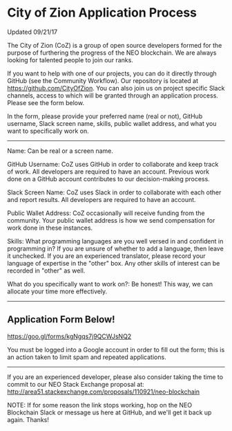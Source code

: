 # City of Zion Application Process
Updated 09/21/17

The City of Zion (CoZ) is a group of open source developers formed for the purpose of furthering the progress of the NEO blockchain. We are always looking for talented people to join our ranks. 

If you want to help with one of our projects, you can do it directly through GitHub (see the Community Workflow). Our repository is located at https://github.com/CityOfZion. You can also join us on project specific Slack channels, access to which will be granted through an application process. Please see the form below.

In the form, please provide your preferred name (real or not), GitHub username, Slack screen name, skills, public wallet address, and what you want to specifically work on.

-------------------------------------------------------------------------------------------------------------------------------

Name: Can be real or a screen name. 

GitHub Username: CoZ uses GitHub in order to collaborate and keep track of work. All developers are required to have an account. Previous work done on a GitHub account contributes to our decision-making process.

Slack Screen Name: CoZ uses Slack in order to collaborate with each other and report results. All developers are required to have an account.

Public Wallet Address: CoZ occasionally will receive funding from the community. Your public wallet address is how we send compensation for work done in these instances.

Skills: What programming languages are you well versed in and confident in programming in? If you are unsure of whether to add a language, then leave it unchecked. If you are an experienced translator, please record your language of expertise in the "other" box. Any other skills of interest can be recorded in "other" as well.

What do you specifically want to work on?: Be honest! This way, we can allocate your time more effectively. 

-------------------------------------------------------------------------------------------------------------------------------

## Application Form Below!

https://goo.gl/forms/kgNgqs7j9QCWJsNQ2

You must be logged into a Google account in order to fill out the form; this is an action taken to limit spam and repeated applications.

-------------------------------------------------------------------------------------------------------------------------------

If you are an experienced developer, please also consider taking the time to commit to our NEO Stack Exchange proposal at: http://area51.stackexchange.com/proposals/110921/neo-blockchain

NOTE: If for some reason the link stops working, hop on the NEO Blockchain Slack or message us here at GitHub, and we'll get it back up again. Thanks!
